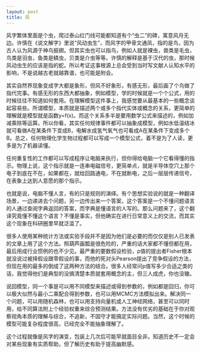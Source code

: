 ```yaml
---
layout: post
title: 风
---
```


风字繁体里面是个虫，爬过泰山红门线可能都知道有个“虫二”的碑，寓意风月无边。许慎在《说文解字》里说“风动虫生”，而风字的甲骨文通凤，指的是鸟，因为古人认为风源于神鸟振翅。但其实虫也可以指鸟，例如人就是裸虫，兽类是毛虫，鸟类是羽虫，鱼类是鳞虫，贝类是介虫等等。许慎的解释是基于汉代的虫，那时候风动虫生的应该是指的蛇。所以考证这事根源上总会受到当时写文献人认知水平的影响，不是说越古老就越靠谱，也可能是附会。

其实自然界现象变成字大都是象形，但风不好象形，有感无形，最后画了个鸟做了指代完事。有感无形的东西大都抽象，例如模型，学的时候就是一个个公式，用的时候往往不知道如何套用。在理解模型这件事上，我感觉要从最基本的一些概念谈起容易些。所谓模型，本质就是描述两个或多个指代实体或概念的关系，更简单的理解就是模型就是函数y=f(x)。而这个关系多半是要用数学公式来描述的，例如加减乘除等运算。所以你看，其实任何规律事件都可以抽象成模型，例如水低温结冰就可看做A在某条件下变成B，电解水成氢气氧气也可看成A在某条件下变成多个B。总之，任何物理化学生物过程都可以写成一个模型公式，着不是为了人读，更多是为了机器读懂。

任何重复性的工作都可以写成程序让电脑来执行，但你得给电脑一个它看得懂的指示。物理上说，这个指示就是一连串电磁信号，更简单点，就是半导体空穴上那个电子到底在不在，如果都在，就给回路通电，不在就断电，之后一层层传递信号，在表象上达到人意愿的那个指示。

也就是说，电脑不懂人言，有的只是规则的演绎。有个思想实验说的就是一种翻译场景，一边递进去个问题，另一边传出来一个答案，这个答案是一个不懂问题语言的人通过查阅字典返回的答案，而字典是懂语言的人写的。那么问题来了，这个翻译究竟懂不懂这个语言？不懂是事实，但他确实在进行日常意义上的交流，而其实这个现象在科研圈里早就泛滥了。

很多人使用某种统计方法或实验手段并不是因为他们是必要的而仅仅是别人已发表的文章上用了这个方法。照葫芦画瓢是很危险的，严重的话大家都不懂但都在用，最后用成行业惯例的也不少见。最严重的要数假设检验，p值的提出者Fisher根本就没说过被择假设跟零假设的事，而他的死对头Pearson提出了竞争假设的方法，但现在用的最多的倒成了这两种方法的结合。很多人经常问p值写多少合适之类的话，我觉得他们是典型的没搞清楚本质就套用概念的主，但三人成虎，你也没辙。

说回模型，同一个事是可以用不同模型来描述或得到参数的，例如都是回归，你可以极大似然与最小二乘配合得到参数，也可以用MCMC方法模拟出来。解决同一个问题，可以用随机森林，也可以用支持向量机或人工神经网络，甚至可以同时用，给不同算法附上个经验权重来综合预测结果。方法没有优劣的基础在于你对观察视角本质的理解与综合，不追新，不固守才能搞定实际问题。当然，这个时候的模型可能复杂程度很高，已经完全不能抽象理解了。

这个过程就像是风字的演变，包装上几次后可能早就面目全非。知道历史不一定会对某些现象有实质帮助，但了解历史有助于提高幽默感。

